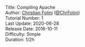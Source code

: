 Title: Compiling Apache  
Author: <a href="mailto:christian.folini@netnea.com">Christian Folini</a> (<a href="https://twitter.com/ChrFolini">@ChrFolini</a>)  
Tutorial Number: 1  
Last Update: 2020-06-28  
Release Date: 2016-10-11  
Difficulty: Simple  
Duration: 1/2h  
